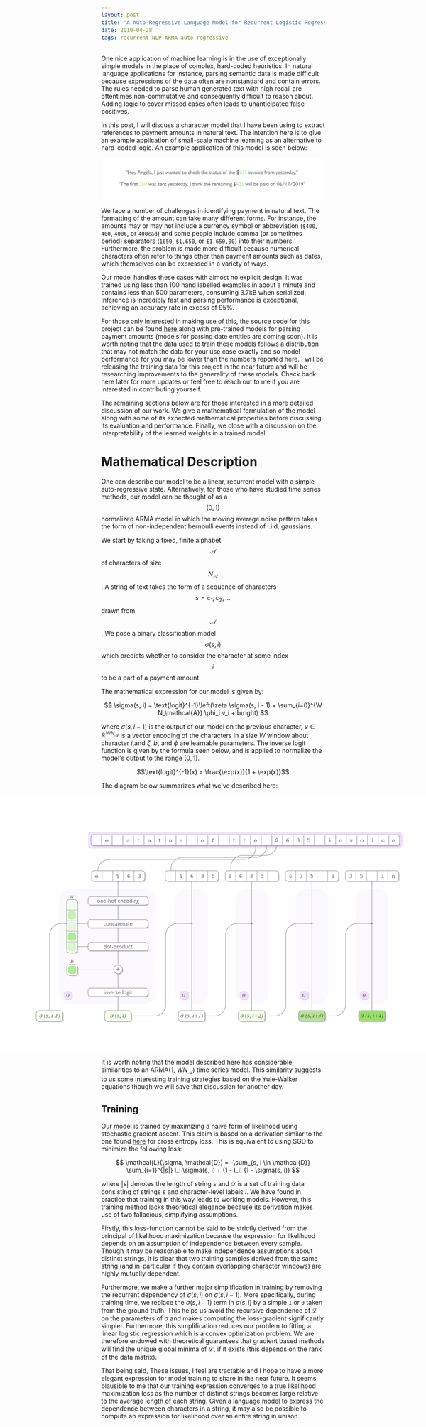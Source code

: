 ```yaml
---
layout: post
title: "A Auto-Regressive Language Model for Recurrent Logistic Regression"
date: 2019-04-28
tags: recurrent NLP ARMA auto-regressive
---
```


One nice application of machine learning is in the use of exceptionally simple models in the place of complex, hard-coded heuristics. In natural language applications for instance, parsing semantic data is made difficult because expressions of the data often are nonstandard and contain errors. The rules needed to parse human generated text with high recall are oftentimes non-commutative and consequently difficult to reason about. Adding logic to cover missed cases often leads to unanticipated false positives.

In this post, I will discuss a character model that I have been using to extract references to payment amounts in natural text. The intention here is to give an example application of small-scale machine learning as an alternative to hard-coded logic. An example application of this model is seen below:

<img src="https://github.com/borrowbot/simple_state_recurrent_model/raw/master/readme_resources/example_inference.png">

We face a number of challenges in identifying payment in natural text. The formatting of the amount can take many different forms. For instance, the amounts may or may not include a currency symbol or abbreviation (`$400`, `400`, `400€`, or `400cad`) and some people include comma (or sometimes period) separators (`1650`, `$1,650`, or `£1.650,00`) into their numbers. Furthermore, the problem is made more difficult because numerical characters often refer to things other than payment amounts such as dates, which themselves can be expressed in a variety of ways.

Our model handles these cases with almost no explicit design. It was trained using less than 100 hand labelled examples in about a minute and contains less than 500 parameters, consuming 3.7kB when serialized. Inference is incredibly fast and parsing performance is exceptional, achieving an accuracy rate in excess of 95%.

For those only interested in making use of this, the source code for this project can be found [here](https://github.com/borrowbot/simple_state_recurrent_model) along with pre-trained models for parsing payment amounts (models for parsing date entities are coming soon). It is worth noting that the data used to train these models follows a distribution that may not match the data for your use case exactly and so model performance for you may be lower than the numbers reported here. I will be releasing the training data for this project in the near future and will be researching improvements to the generality of these models. Check back here later for more updates or feel free to reach out to me if you are interested in contributing yourself.

The remaining sections below are for those interested in a more detailed discussion of our work. We give a mathematical formulation of the model along with some of its expected mathematical properties before discussing its evaluation and performance. Finally, we close with a discussion on the interpretability of the learned weights in a trained model.


# Mathematical Description

One can describe our model to be a linear, recurrent model with a simple auto-regressive state. Alternatively, for those who have studied time series methods, our model can be thought of as a $$(0,1)$$ normalized ARMA model in which the moving average noise pattern takes the form of non-independent bernoulli events instead of i.i.d. gaussians.

We start by taking a fixed, finite alphabet $$\mathcal{A}$$ of characters of size $$N_\mathcal{A}$$. A string of text takes the form of a sequence of characters $$s = c_1, c_2, \ldots$$ drawn from $$\mathcal{A}$$. We pose a binary classification model $$\sigma(s, i)$$ which predicts whether to consider the character at some index $$i$$ to be a part of a payment amount.

The mathematical expression for our model is given by:

$$
\sigma(s, i) = \text{logit}^{-1}\left(\zeta \sigma(s, i - 1) + \sum_{i=0}^{W N_\mathcal{A}} \phi_i v_i + b\right)
$$

where $\sigma(s, i - 1)$ is the output of our model on the previous character, $v \in \mathbb{R}^{W N_\mathcal{A}}$ is a vector encoding of the characters in a size $W$ window about character $i$,and $\zeta$, $b$, and $\phi$ are learnable parameters. The inverse logit function is given by the formula seen below, and is applied to normalize the model's output to the range $(0, 1)$.

$$\text{logit}^{-1}(x) = \frac{\exp(x)}{1 + \exp(x)}$$

The diagram below summarizes what we've described here:

<img style="max-width: 1200px; margin: 0 0 0 -250px;" src="https://raw.githubusercontent.com/borrowbot/simple_state_recurrent_model/master/readme_resources/model_diagram.png">

It is worth noting that the model described here has considerable similarities to an ARMA($1$, $WN_\mathcal{A}$) time series model. This similarity suggests to us some interesting training strategies based on the Yule-Walker equations though we will save that discussion for another day.


## Training

Our model is trained by maximizing a naive form of likelihood using stochastic gradient ascent. This claim is based on a derivation similar to the one found [here](https://frankwang95.github.io/2018/03/interpreting-cross-entropy) for cross entropy loss. This is equivalent to using SGD to minimize the following loss:

$$
\mathcal{L}(\sigma, \mathcal{D}) = -\sum_{s, l \in \mathcal{D}} \sum_{i=1}^{|s|} l_i \sigma(s, i) + (1 - l_i) (1 - \sigma(s, i))
$$

where $|s|$ denotes the length of string $s$ and $\mathcal{D}$ is a set of training data consisting of strings $s$ and character-level labels $l$. We have found in practice that training in this way leads to working models. However, this training method lacks theoretical elegance because its derivation makes use of two fallacious, simplifying assumptions.

Firstly, this loss-function cannot be said to be strictly derived from the principal of likelihood maximization because the expression for likelihood depends on an assumption of independence between every sample. Though it may be reasonable to make independence assumptions about distinct strings, it is clear that two training samples derived from the same string (and in-particular if they contain overlapping character windows) are highly mutually dependent.

Furthermore, we make a further major simplification in training by removing the recurrent dependency of $\sigma(s, i)$ on $\sigma(s, i - 1)$. More specifically, during training time, we replace the $\sigma(s, i - 1)$ term in $\sigma(s, i)$ by a simple `1` or `0` taken from the ground truth. This helps us avoid the recursive dependence of $\mathcal{L}$ on the parameters of $\sigma$ and makes computing the loss-gradient significantly simpler. Furthermore, this simplification reduces our problem to fitting a linear logistic regression which is a convex optimization problem. We are therefore endowed with theoretical guarantees that gradient based methods will find the unique global minima of $\mathcal{L}$, if it exists (this depends on the rank of the data matrix).

That being said, These issues, I feel are tractable and I hope to have a more elegant expression for model training to share in the near future. It seems plausible to me that our training expression converges to a true likelihood maximization loss as the number of distinct strings becomes large relative to the average length of each string. Given a language model to express the dependence between characters in a string, it may also be possible to compute an expression for likelihood over an entire string in unison.




<!-- # Performance

We are working on a careful evaluation of this model - please check back  -->

<!--
# Performance

For our use case, this model was trained on a dataset of 80 labeled strings (though each string generates more than one training example). The model weights were zero-initialized (randomness was not needed for weight initialization in this class of model as discussed above) and regular, old stochastic gradient descent was used to train the model.

Using sensible defaults, training the model is very fast - we were able to


# Interpretation
-->
